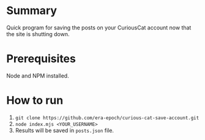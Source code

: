 # Summary

Quick program for saving the posts on your CuriousCat account now that the site is shutting down.

# Prerequisites

Node and NPM installed.

# How to run

1. `git clone https://github.com/era-epoch/curious-cat-save-account.git`
2. `node index.mjs <YOUR_USERNAME>`
3. Results will be saved in `posts.json` file.
